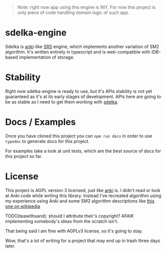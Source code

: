 > Note: right now app using this engine is NIY. For now this project is only piece of code handling domain logic of such app.

# sdelka-engine

Sdelka is [anki](https://github.com/ankitects/anki)-like [SRS](https://en.wikipedia.org/wiki/Spaced_repetition) engine, which implements another variation of SM2 algorithm. It's written entirely in typescript and is web-compatible with IDB-based implementation of storage.

# Stability
Right now sdelka-engine is ready to use, but it's APIs stability is not yet guaranteed as it's at its early stages of development. APIs here are going to be as stable as I need to get them working with [sdelka](https://github.com/teawithsand/sdelka).

# Docs / Examples
Once you have cloned this project you can `npm run docs` in order to use `typedoc` to generate docs for this project.

For examples take a look at unit tests, which are the best source of docs for this project so far.

# License
This project is AGPL version 3 licensed, just like [anki](https://github.com/ankitects/anki) is. I didn't read or look at Anki code while writing this library. Instead I've recreated algorithm using my experience using Anki and some SM2 algorithm descriptions like [this one on wikipedia](https://en.wikipedia.org/wiki/SuperMemo#Description_of_SM-2_algorithm)

TODO(teawithsand): should I attribute their's copyright? AFAIK implementing somebody's ideas from the scratch isn't.

That being said I am fine with AGPLv3 license, so it's going to stay.

Wow, that's a lot of writing for a project that may end up in trash three days later.